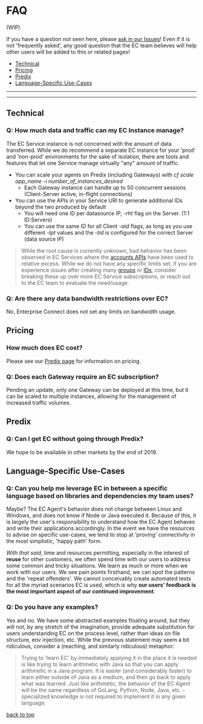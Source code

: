 # FAQ

(WIP)

If you have a question not seen here, please [ask in our Issues](https://github.com/Enterprise-connect/documentation/issues)! Even if it is not 'frequently asked', any good question that the EC team believes will help other users will be added to this or related pages!

* [Technical](#technical)
* [Pricing](#pricing)
* [Predix](#predix)
* [Language-Specific Use-Cases](#language-specific-use-cases)

---
---

## Technical

### Q: How much data and traffic can my EC Instance manage?
The EC Service instance is not concerned with the amount of data transferred. While we do recommend a separate EC instance for your 'prod' and 'non-prod' environments for the sake of isolation, there are tools and features that let one Service manage virtually "any" amount of traffic.
- You can scale your agents on Predix (including Gateways) with *cf scale app_name -i number_of_instances_desired*
    - Each Gateway instance can handle up to 50 concurrent sessions (Client-Server active, in-flight connections)
- You can use the APIs in your Service URI to generate additional IDs beyond the two produced by default
    - You will need one ID per datasource IP, *-rht* flag on the Server. (1:1 ID:Servers)
    - You can use the same ID for all Client *-aid* flags, as long as you use different *-lpt* values and the *-tid* is configured for the correct Server (data source IP)

> While the root cause is currently unknown, bad behavior has been observed in EC Services where the [accounts APIs](./service.md#apis) have been used to relative excess. While we do not have any specific limits set, if you are experience issues after creating many [groups](./service.md#groups) or [IDs](./service.md#ids), consider breaking these up over more EC Service subscriptions, or reach out to the EC team to evaluate the need/usage.
    
### Q: Are there any data bandwidth restrictions over EC?
No, Enterprise Connect does not set any limits on bandwidth usage.

## Pricing

### How much does EC cost?
Please see our [Predix page](https://www.predix.io/services/service.html?id=2184) for information on pricing.

### Q: Does each Gateway require an EC subscription?
Pending an update, only one Gateway can be deployed at this time, but it can be scaled to multiple instances, allowing for the management of increased traffic volumes.

## Predix

### Q: Can I get EC without going through Predix?
We hope to be available in other markets by the end of 2019.

## Language-Specific Use-Cases

### Q: Can you help me leverage EC in between a specific language based on libraries and dependencies my team uses?
Maybe? The EC Agent's behavior does not change between Linux and Windows, and does not know if Node or Java executed it. Because of this, it is largely the user's responsibility to understand how the EC Agent behaves and write their applications accordingly. In the event we have the resources to advise on specific use-cases, we tend to stop at 'proving' connectivity in the most simplistic, 'happy path' form. 

*With that said*, time and resources permitting, especially in the interest of **reuse** for other customers, we often spend time with our users to address some common and tricky situations. We learn as much or more when we work with our users. We see pain points firsthand, we can spot the patterns and the 'repeat offenders'. We cannot conceivably create automated tests for all the myriad scenarios EC is used, which is why **our users' feedback is the most important aspect of our continued improvement**.

### Q: Do you have any examples?
Yes and no. We have some abstracted examples floating around, but they will not, by any stretch of the imagination, provide adequate substitution for users understanding EC on the process level, rather than ideas on file structure, env injection, etc. While the previous statement may seem a bit ridiculous, consider a (reaching, and similarly ridiculous) metaphor:

>Trying to 'learn EC' by immediately applying it in the place it is needed is like trying to learn arithmetic with Java so that you can apply arithmetic in a Java program. It is easier (and considerably faster) to learn either outside of Java as a medium, and then go back to apply what was learned. Just like arithmetic, the behavior of the EC Agent will be the same regardless of GoLang, Python, Node, Java, etc. - specialized knowledge is not required to implement it in any given language.

[back to top](#faq)